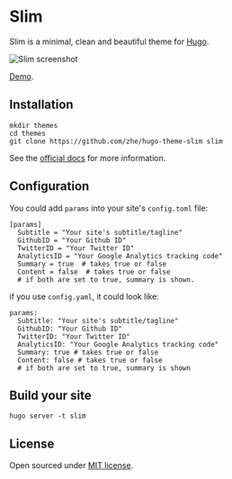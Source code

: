 # Slim

Slim is a minimal, clean and beautiful theme for [Hugo](http://gohugo.io/).

![Slim screenshot](https://github.com/zhe/hugo-theme-slim/blob/master/images/screenshot.png)

[Demo](http://zhezhang.co).

## Installation

```
mkdir themes
cd themes
git clone https://github.com/zhe/hugo-theme-slim slim
```

See the [official docs](http://gohugo.io/themes/installing) for more information.

## Configuration
You could add `params` into your site's `config.toml` file:

```
[params]
  Subtitle = "Your site's subtitle/tagline"
  GithubID = "Your Github ID"
  TwitterID = "Your Twitter ID"
  AnalyticsID = "Your Google Analytics tracking code"
  Summary = true  # takes true or false
  Content = false  # takes true or false
  # if both are set to true, summary is shown.
```

if you use `config.yaml`, it could look like:

```
params:
  Subtitle: "Your site's subtitle/tagline"
  GithubID: "Your Github ID"
  TwitterID: "Your Twitter ID"
  AnalyticsID: "Your Google Analytics tracking code"
  Summary: true # takes true or false
  Content: false # takes true or false
  # if both are set to true, summary is shown
```

## Build your site

```
hugo server -t slim
```


## License

Open sourced under [MIT license](https://github.com/zhe/hugo-theme-slim/blob/master/LICENSE.md).
